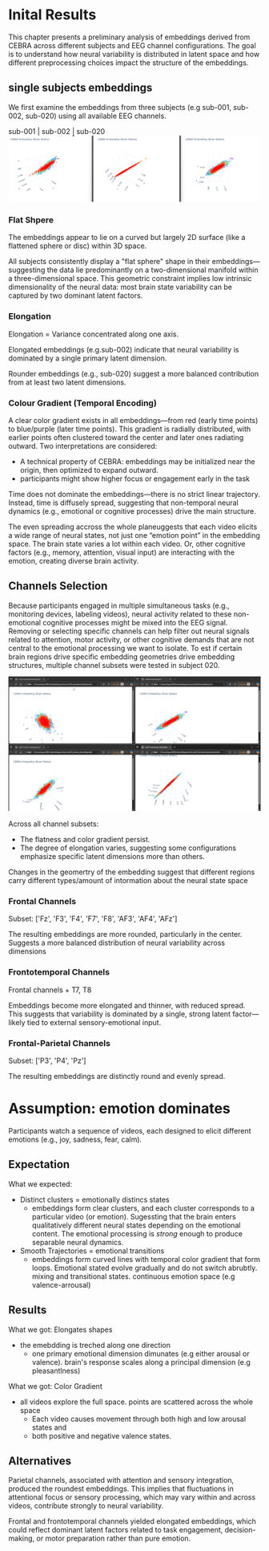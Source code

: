 # Inital Results

This chapter presents a preliminary analysis of embeddings derived from CEBRA across different subjects and EEG channel configurations. The goal is to understand how neural variability is distributed in latent space and how different preprocessing choices impact the structure of the embeddings.

## single subjects embeddings

We first examine the embeddings from three subjects (e.g sub-001, sub-002, sub-020) using all available EEG channels.

sub-001 | sub-002 | sub-020 
![alt text](image.png)

### Flat  Shpere

The embeddings appear to lie on a curved but largely 2D surface (like a flattened sphere or disc) within 3D space.

All subjects consistently display a "flat sphere" shape in their embeddings—suggesting the data lie predominantly on a two-dimensional manifold within a three-dimensional space. This geometric constraint implies low intrinsic dimensionality of the neural data: most brain state variability can be captured by two dominant latent factors.


### Elongation
Elongation = Variance concentrated along one axis.

Elongated embeddings (e.g.sub-002) indicate that neural variability is dominated by a single primary latent dimension.

Rounder embeddings (e.g., sub-020) suggest a more balanced contribution from at least two latent dimensions.

### Colour Gradient (Temporal Encoding)

A clear color gradient exists in all embeddings—from red (early time points) to blue/purple (later time points). This gradient is radially distributed, with earlier points often clustered toward the center and later ones radiating outward. Two interpretations are considered:

- A technical property of CEBRA: embeddings may be initialized near the origin, then optimized to expand outward.
- participants might show higher focus or engagement early in the task

Time does not dominate the embeddings—there is no strict linear trajectory. Instead, time is diffusely spread, suggesting that non-temporal neural dynamics (e.g., emotional or cognitive processes) drive the main structure.  

The even spreading accross the whole planeuggests that each video elicits a wide range of neural states, not just one “emotion point” in the embedding space. The brain state varies a lot within each video. Or, other cognitive factors (e.g., memory, attention, visual input) are interacting with the emotion, creating diverse brain activity.

## Channels Selection
Because participants engaged in multiple simultaneous tasks (e.g., monitoring devices, labeling videos), neural activity related to these non-emotional cognitive processes might be mixed into the EEG signal. Removing or selecting specific channels can help filter out neural signals related to attention, motor activity, or other cognitive demands that are not central to the emotional processing we want to isolate. To est if certain brain regions drive specific embedding geometries drive embedding structures, multiple channel subsets were tested in subject 020. 

![alt text](image-2.png)

Across all channel subsets:

- The flatness and color gradient persist.
- The degree of elongation varies, suggesting some configurations emphasize specific latent dimensions more than others.

Changes in the geomertry of the embedding suggest that different regions carry different types/amount of intormation about the neural state space

### Frontal Channels

Subset: ['Fz', 'F3', 'F4', 'F7', 'F8', 'AF3', 'AF4', 'AFz']

The resulting embeddings are more rounded, particularly in the center. Suggests a more balanced distribution of neural variability across dimensions

### Frontotemporal Channels 

Frontal channels + T7, T8

Embeddings become more elongated and thinner, with reduced spread. This suggests that variability is dominated by a single, strong latent factor—likely tied to external sensory-emotional input. 


### Frontal-Parietal Channels

Subset: ['P3', 'P4', 'Pz']

The resulting embeddings are distinctly round and evenly spread. 


# Assumption: emotion dominates
Participants watch a sequence of videos, each designed to elicit different emotions (e.g., joy, sadness, fear, calm).

## Expectation
What we expected: 
- Distinct clusters = emotionally distincs states
    - embeddings form clear clusters, and each cluster corresponds to a particular video (or emotion). Sugessting that the brain enters qualitatively different neural states depending on the emotional content. The emotional processing is *strong* enough to produce separable neural dynamics.
- Smooth Trajectories = emotional transitions
    - embeddings form curved lines with temporal color gradient that form loops. Emotional stated evolve gradually and do not switch abrubtly. mixing and transitional states. continuous emotion space (e.g valence-arrousal)

## Results
What we got: Elongates shapes 
- the emebdding is treched along one direction
    - one primary emotional dimension dimunates (e.g either arousal or valence). brain's response scales along a principal dimension (e.g pleasantlness)

What we got: Color Gradient
- all videos explore the full space. points are scattered across the whole space
    - Each video causes movement through both high and low arousal states and
    - both positive and negative valence states.

## Alternatives

Parietal channels, associated with attention and sensory integration, produced the roundest embeddings. This implies that fluctuations in attentional focus or sensory processing, which may vary within and across videos, contribute strongly to neural variability.


Frontal and frontotemporal channels yielded elongated embeddings, which could reflect dominant latent factors related to task engagement, decision-making, or motor preparation rather than pure emotion.